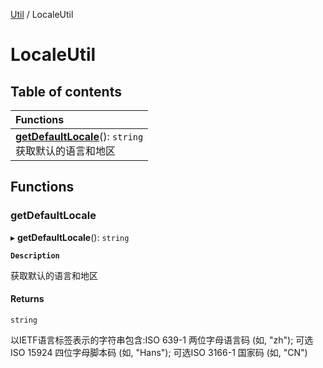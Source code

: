 [Util](Util.Util.md) / LocaleUtil

# LocaleUtil <Badge type="tip" text="Namespace" /> <Score text="LocaleUtil" />

## Table of contents

| Functions |
| :-----|
| **[getDefaultLocale](Util.LocaleUtil.md#getdefaultlocale)**(): `string` <br> 获取默认的语言和地区|

## Functions

### getDefaultLocale <Score text="getDefaultLocale" /> 

▸ **getDefaultLocale**(): `string` <Badge type="tip" text="other" />

**`Description`**

获取默认的语言和地区


#### Returns

`string`

以IETF语言标签表示的字符串包含:ISO 639-1 两位字母语言码 (如, "zh");
可选ISO 15924 四位字母脚本码 (如, "Hans");
可选ISO 3166-1 国家码 (如, "CN")

